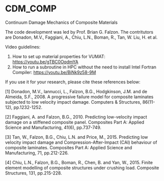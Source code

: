 # CDM_COMP
Continuum Damage Mechanics of Composite Materials

The code development was led by Prof. Brian G. Falzon. The contritutors are Donadon, M.V., Faggiani, A., Chiu, L.N., Boman, R., Tan, W. Liu, H. et al. 

Video guidelines:

1. How to set up material properties for VUMAT: https://youtu.be/gTBC0OqdmYA
2. How to run a subroutine in HPC without the need to install Intel Fortran Compiler: https://youtu.be/BiNk9z58-9M 

If you use it for your research, please cite these references below:

[1] Donadon, M.V., Iannucci, L., Falzon, B.G., Hodgkinson, J.M. and de Almeida, S.F., 2008. A progressive failure model for composite laminates subjected to low velocity impact damage. Computers & Structures, 86(11-12), pp.1232-1252.

[2] Faggiani, A. and Falzon, B.G., 2010. Predicting low-velocity impact damage on a stiffened composite panel. Composites Part A: Applied Science and Manufacturing, 41(6), pp.737-749.

[3] Tan, W., Falzon, B.G., Chiu, L.N. and Price, M., 2015. Predicting low velocity impact damage and Compression-After-Impact (CAI) behaviour of composite laminates. Composites Part A: Applied Science and Manufacturing, 71, pp.212-226.

[4] Chiu, L.N., Falzon, B.G., Boman, R., Chen, B. and Yan, W., 2015. Finite element modelling of composite structures under crushing load. Composite Structures, 131, pp.215-228.

